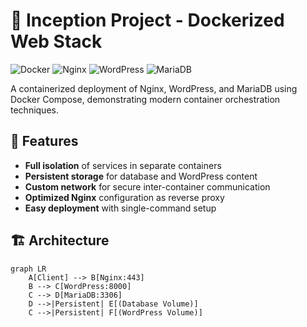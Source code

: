 # 🐋 Inception Project - Dockerized Web Stack

![Docker](https://img.shields.io/badge/docker-%230db7ed.svg?style=for-the-badge&logo=docker&logoColor=white)
![Nginx](https://img.shields.io/badge/nginx-%23009639.svg?style=for-the-badge&logo=nginx&logoColor=white)
![WordPress](https://img.shields.io/badge/WordPress-%23117AC9.svg?style=for-the-badge&logo=WordPress&logoColor=white)
![MariaDB](https://img.shields.io/badge/MariaDB-003545?style=for-the-badge&logo=mariadb&logoColor=white)

A containerized deployment of Nginx, WordPress, and MariaDB using Docker Compose, demonstrating modern container orchestration techniques.

## 🌟 Features

- **Full isolation** of services in separate containers
- **Persistent storage** for database and WordPress content
- **Custom network** for secure inter-container communication
- **Optimized Nginx** configuration as reverse proxy
- **Easy deployment** with single-command setup

## 🏗️ Architecture

```mermaid
graph LR
    A[Client] --> B[Nginx:443]
    B --> C[WordPress:8000]
    C --> D[MariaDB:3306]
    D -->|Persistent| E[(Database Volume)]
    C -->|Persistent| F[(WordPress Volume)]

